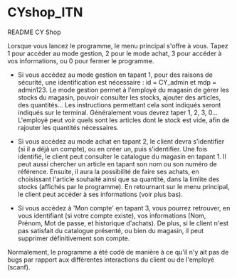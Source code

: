 # CYshop_ITN

README CY Shop

Lorsque vous lancez le programme, le menu principal s'offre à vous. Tapez 1 pour accéder au mode gestion, 2 pour le mode achat, 3 pour accéder à vos informations, ou 0 pour fermer le programme. 



- Si vous accédez au mode gestion en tapant 1, pour des raisons de sécurité, une identification est nécessaire : id = CY_admin et mdp = admin123. Le mode gestion permet à l'employé du magasin de gérer les stocks du magasin, pouvoir consulter les stocks, ajouter des articles, des quantités... Les instructions permettant cela sont indiqués seront indiqués sur le terminal. Généralement vous devrez taper 1, 2, 3, 0...
L'employé peut voir quels sont les articles dont le stock est vide, afin de rajouter les quantités nécessaires.




- Si vous accédez au mode achat en tapant 2, le client devra s'identifier (si il a déjà un compte), ou en créer un, puis s'identifier. Une fois identifié, le client peut consulter le catalogue du magasin en tapant 1. Il peut aussi chercher un article en tapant son nom ou son numéro de référence. Ensuite, il aura la possibilité de faire ses achats, en choisissant l'article souhaité ainsi que sa quantité, dans la limlite des stocks (affichés par le programme). En retournant sur le menu principal, le client peut accéder à ses informations (voir plus bas).



- Si vous accédez à 'Mon compte' en tapant 3, vous pourrez retrouver, en vous identifiant (si votre compte existe), vos informations (Nom, Prénom, Mot de passe, et historique d'achats). De plus, si le client n'est pas satisfait du catalogue présenté, ou bien du magasin, il peut supprimer définitivement son compte. 


Normalement, le programme a été codé de manière à ce qu'il n'y ait pas de bugs par rapport aux différentes interactions du client ou de l'employé (scanf). 
